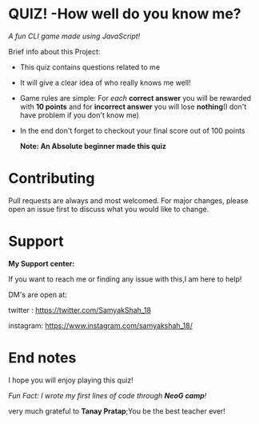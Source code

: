 # QUIZ! -How well do you know me? 

*A fun CLI game made using JavaScript!*

Brief info about this Project:

- This quiz contains questions related to me

- It will give a clear idea of who really knows me well!

- Game rules are simple: For *each* **correct answer** you will be rewarded with **10 points** and for **incorrect answer** you will lose **nothing**(I don't have problem if you don't know me)

- In the end don't forget to checkout your final score out of 100 points

  **Note: An Absolute beginner made this quiz**

# Contributing

Pull requests are always and most welcomed. For major changes, please open an issue first to discuss what you would like to change.


# Support

**My Support center:**

If you want to reach me or finding any  issue with this,I am here to help!

DM's are open at:

twitter : https://twitter.com/SamyakShah_18

instagram: https://www.instagram.com/samyakshah_18/

# End notes

I hope you will enjoy playing this quiz!

*Fun Fact: I wrote my first lines of code through **NeoG camp**!*

very much grateful to **Tanay Pratap**;You be the best teacher ever!




